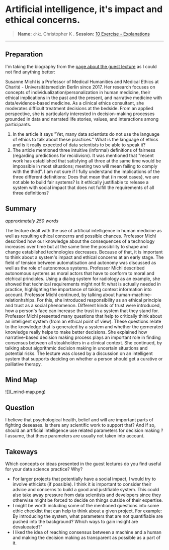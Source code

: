 # Artificial intelligence, it's impact and ethical concerns.
> **Name:** `chki` Christopher K .
> **Session:** [10 Exercise - Explanations](https://github.com/FUB-HCC/hcds-winter-2020/wiki/10_exercise)   
----

## Preparation
I'm taking the biography from the [page about the guest lecture](https://www.mi.fu-berlin.de/en/inf/groups/hcc/news/2021_01_25_guest_talk_michl.html) as I could not find anything better:

Susanne Michl is a Professor of Medical Humanities and Medical Ethics at Charité - Universitätsmedizin Berlin since 2017. Her research focuses on concepts of individualization/personalization in human medicine, their ethical implications in the past and the present, and narrative medicine with data/evidence-based medicine. As a clinical ethics consultant, she moderates difficult treatment decisions at the bedside. From an applied perspective, she is particularly interested in decision-making processes grounded in data and narrated life stories, values, and interactions among participants.

1. In the article it says "Yet, many data scientists do not use the language of ethics to talk about these practices."  What is the language of ethics and is it really expected of data scientists to be able to speak it?
1. The article mentioned three intuitive (informal) definitions of fairness (regarding predictions for recidivism). It was mentioned that "recent work has established that satisfying all three at the same time would be impossible in most situations; meeting two will mean failing to comply with the third". I am not sure if I fully understand the implications of the three different definitions: Does that mean that (in most cases), we are not able to build fair systems? Is it ethically justifiable to release a system with social impact that does not fulfill the requirements of all three definitions?


## Summary
_approximately 250 words_

The lecture dealt with the use of artificial intelligence in human medicine as well as resulting ethical concerns and possible chances.
Professor Michl described how our knowledge about the consequences of a technology increases over time but at the same time the possibility to shape and change established technologies decreases. Because of that, it is important to think about a system's impact and ethical concerns at an early stage. The field of tension between automatisation and autonomy was discussed as well as the role of autonomous systems. Professor Michl described autonomous systems as moral actors that have to conform to moral and etchical principles.
Using a dialog system for radiology as an example, she showed that technical requirements might not fit what is actually needed in practice, highlighting the importance of taking context information into account. Professor Michl continued, by talking about human-machine-relationhships. For this, she introduced responsibility as an ethical principle and trust as a social phenomenon. Different kinds of trust were introduced, how a person's face can increase the trust in a system that they stand for. Professor Michl presented many questions that help to critically think about an intelligent system (from an ethical point of view). These questions relate to the knowledge that is generated by a system and whether the gernerated knowledge really helps to make better decisions. She explained how narrative-based decision making process plays an important role in finding consensus between all steakholders in a clinical context. She continued, by talking about algorithmic decision making in uncertain situations and potential risks. The lecture was closed by a discussion on an intelligent system that supports deciding on whether a person should get a curative or palliative therapy.

## Mind Map

![](<chki>_mind-map.png)

## Question
I believe that psychological health, belief and will are important parts of fighting deseases. Is there any scientific work to support that? And if so, should an artificial intelligence use related parameters for decision making ? I assume, that these parameters are usually not taken into account. 

## Takeways
Which concepts or ideas presented in the guest lectures do you find useful for your data science practice? Why?

* For larger projects that potentially have a social impact, I would try to involve ethicists (if possible). I think it is important to consider their advice and concerns to build a good and justifiable system. This could also take away pressure from data scientists and developers since they otherwise might be forced to decide on things outside of their expertise.
* I might be worth including some of the mentioned questions into some ethic checklist that can help to think about a given project. For example: By introducing the system, what  parameters that are not quantifiable are pushed into the background? Which ways to gain insight are devalueated?"
* I liked the idea of reaching consensus between a machine and a human and making the decision making as transparent as possible as a part of it.





